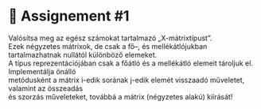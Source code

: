 # 📓 Assignement #1

Valósítsa meg az egész számokat tartalmazó „X-mátrixtípust”.  
Ezek négyzetes mátrixok, de csak a fő–, és mellékátlójukban tartalmazhatnak nullától különböző elemeket.  
A típus reprezentációjában csak a főátló és a mellékátló elemeit tároljuk el. Implementálja önálló  
metódusként a mátrix i-edik sorának j-edik elemét visszaadó műveletet, valamint az összeadás  
és szorzás műveleteket, továbbá a mátrix (négyzetes alakú) kiírását!  
